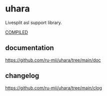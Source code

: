# uhara
Livesplit asl support library.

[COMPILED](https://github.com/ru-mii/uhara/tree/main/bin)

## documentation
https://github.com/ru-mii/uhara/tree/main/doc

## changelog
https://github.com/ru-mii/uhara/tree/main/clog
